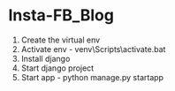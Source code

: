 # Insta-FB_Blog
1. Create the virtual env
2. Activate env - venv\Scripts\activate.bat
3. Install django
4. Start django project
5. Start app - python manage.py startapp <name>
  

